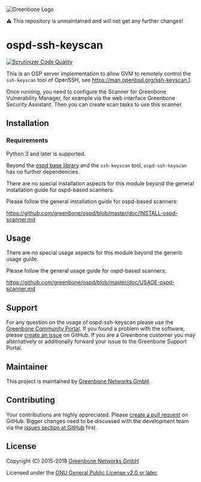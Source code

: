 ![Greenbone Logo](https://www.greenbone.net/wp-content/uploads/gb_logo_resilience_horizontal.png)

:warning: This repository is unmaintained and will not get any further changes!

# ospd-ssh-keyscan

[![Scrutinizer Code Quality](https://scrutinizer-ci.com/g/greenbone/ospd-ssh-keyscan/badges/quality-score.png?b=master)](https://scrutinizer-ci.com/g/greenbone/ospd-ssh-keyscan/?branch=master)

This is an OSP server implementation to allow GVM to remotely control
the `ssh-keyscan` tool of OpenSSH, see <https://man.openbsd.org/ssh-keyscan.1>.

Once running, you need to configure the Scanner for Greenbone Vulnerability
Manager, for example via the web interface Greenbone Security Assistant.
Then you can create scan tasks to use this scanner.

## Installation

### Requirements

Python 3 and later is supported.

Beyond the [ospd base library](https://github.com/greenbone/ospd) and the
`ssh-keyscan` tool, `ospd-ssh-keyscan` has no further dependencies.

There are no special installation aspects for this module beyond the general
installation guide for ospd-based scanners.

Please follow the general installation guide for ospd-based scanners:

  <https://github.com/greenbone/ospd/blob/master/doc/INSTALL-ospd-scanner.md>

## Usage

There are no special usage aspects for this module beyond the generic usage
guide.

Please follow the general usage guide for ospd-based scanners:

  <https://github.com/greenbone/ospd/blob/master/doc/USAGE-ospd-scanner.md>

## Support

For any question on the usage of ospd-ssh-keyscan please use the [Greenbone
Community Portal](https://community.greenbone.net/c/gse). If you found a
problem with the software, please [create an
issue](https://github.com/greenbone/ospd-ssh-keyscan/issues) on GitHub. If you
are a Greenbone customer you may alternatively or additionally forward your
issue to the Greenbone Support Portal.

## Maintainer

This project is maintained by [Greenbone Networks
GmbH](https://www.greenbone.net/).

## Contributing

Your contributions are highly appreciated. Please [create a pull
request](https://github.com/greenbone/ospd-ssh-keyscan/pulls) on GitHub. Bigger
changes need to be discussed with the development team via the [issues section
at GitHub](https://github.com/greenbone/ospd-ssh-keyscan/issues) first.

## License

Copyright (C) 2015-2018 [Greenbone Networks GmbH](https://www.greenbone.net/)

Licensed under the [GNU General Public License v2.0 or later](COPYING).
